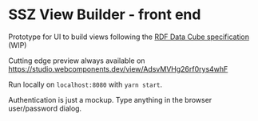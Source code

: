 # SSZ View Builder - front end

Prototype for UI to build views following the [RDF Data Cube specification][cube] (WIP)

Cutting edge preview always available on https://studio.webcomponents.dev/view/AdsvMVHg26rf0rys4whF

Run locally on `localhost:8080` with `yarn start`.

Authentication is just a mockup. Type anything in the browser user/password dialog.

[cube]: https://github.com/zazuko/cube-link

